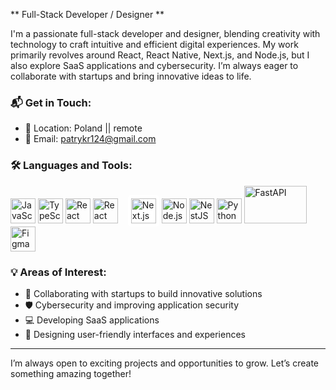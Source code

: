 ** Full-Stack Developer / Designer **

I'm a passionate full-stack developer and designer, blending creativity with technology to craft intuitive and efficient digital experiences. My work primarily revolves around React, React Native, Next.js, and Node.js, but I also explore SaaS applications and cybersecurity. I’m always eager to collaborate with startups and bring innovative ideas to life.

### 📬 Get in Touch:
- 📍 Location: Poland || remote
- 📧 Email: patrykr124@gmail.com

### 🛠 Languages and Tools:
<p align="left">
  <img src="https://cdn.jsdelivr.net/gh/devicons/devicon/icons/javascript/javascript-original.svg" alt="JavaScript" width="40" height="40" />
  <img src="https://cdn.jsdelivr.net/gh/devicons/devicon/icons/typescript/typescript-original.svg" alt="TypeScript" width="40" height="40" />
  <img src="https://cdn.jsdelivr.net/gh/devicons/devicon/icons/react/react-original.svg" alt="React" width="40" height="40"/>
    <img src="https://raw.githubusercontent.com/kristerkari/react-native-svg-transformer/master/images/react-native-logo.png" alt="React Native" width="auto" height="40" style="margin-right: 12px;"/>
  <img src="https://img.icons8.com/?size=100&id=r2OarXWQc7B6&format=png&color=FFFFFF" alt="Next.js" width="40" height="40" style="background-color: white; padding: 5px; border-radius: 5px;"/>
  <img src="https://cdn.jsdelivr.net/gh/devicons/devicon/icons/nodejs/nodejs-original.svg" alt="Node.js" width="40" height="40"/>
  <img src="https://upload.wikimedia.org/wikipedia/commons/a/a8/NestJS.svg" alt="NestJS" width="40" height="40"/>
  <img src="https://cdn.jsdelivr.net/gh/devicons/devicon/icons/python/python-original.svg" alt="Python" width="40" height="40"/>
  <img src="https://fastapi.tiangolo.com/img/logo-margin/logo-teal.png" alt="FastAPI" width="100" height="60"/>
  <img src="https://cdn.jsdelivr.net/gh/devicons/devicon/icons/figma/figma-original.svg" alt="Figma" width="40" height="40"/>
</p>

### 💡 Areas of Interest:
- 🚀 Collaborating with startups to build innovative solutions
- 🛡 Cybersecurity and improving application security
- 💻 Developing SaaS applications
- 🎨 Designing user-friendly interfaces and experiences

---

I’m always open to exciting projects and opportunities to grow. Let’s create something amazing together!
